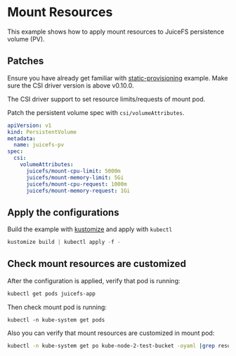 # Mount Resources

This example shows how to apply mount resources to JuiceFS persistence volume (PV).

## Patches

Ensure you have already get familiar with [static-provisioning](../static-provisioning/README.md) example. Make sure the CSI driver version is above v0.10.0. 

The CSI driver support to set resource limits/requests of mount pod. 

Patch the persistent volume spec with `csi/volumeAttributes`.

```yaml
apiVersion: v1
kind: PersistentVolume
metadata:
  name: juicefs-pv
spec:
  csi:
    volumeAttributes:
      juicefs/mount-cpu-limit: 5000m
      juicefs/mount-memory-limit: 5Gi
      juicefs/mount-cpu-request: 1000m
      juicefs/mount-memory-request: 1Gi
```

## Apply the configurations

Build the example with [kustomize](https://github.com/kubernetes-sigs/kustomize) and apply with `kubectl`

```s
kustomize build | kubectl apply -f -
```

## Check mount resources are customized

After the configuration is applied, verify that pod is running:

```sh
kubectl get pods juicefs-app
```

Then check mount pod is running:

```shell
kubectl -n kube-system get pods
```

Also you can verify that mount resources are customized in mount pod:

```sh
kubectl -n kube-system get po kube-node-2-test-bucket -oyaml |grep resources -A 6
```
